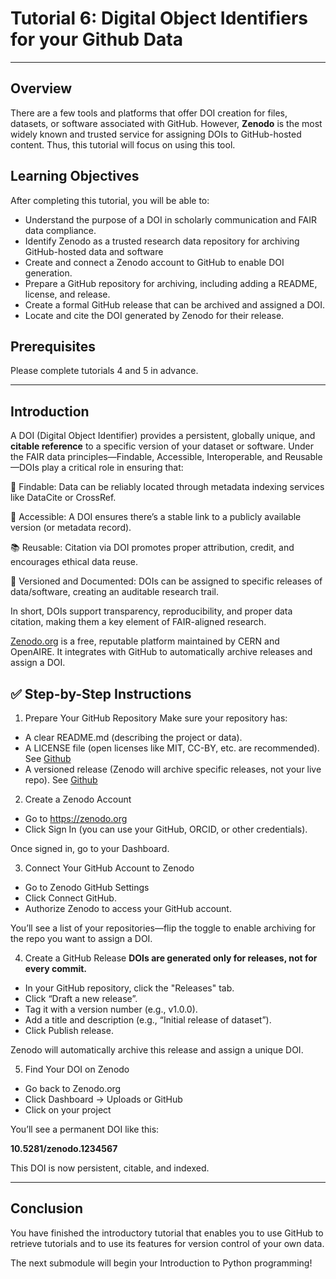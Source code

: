 # Tutorial 6: Digital Object Identifiers for your Github Data
------------------------------------------------------------------
## Overview
There are a few tools and platforms that offer DOI creation for files, datasets, or software associated with GitHub. However, **Zenodo** is the most widely known and trusted service for assigning DOIs to GitHub-hosted content. Thus, this tutorial will focus on using this tool.

## Learning Objectives
After completing this tutorial, you will be able to:
- Understand the purpose of a DOI in scholarly communication and FAIR data compliance.
- Identify Zenodo as a trusted research data repository for archiving GitHub-hosted data and software
- Create and connect a Zenodo account to GitHub to enable DOI generation.
- Prepare a GitHub repository for archiving, including adding a README, license, and release.
- Create a formal GitHub release that can be archived and assigned a DOI.
- Locate and cite the DOI generated by Zenodo for their release.

## Prerequisites
Please complete tutorials 4 and 5 in advance.

-----------------------------------------------------------------
## Introduction
A DOI (Digital Object Identifier) provides a persistent, globally unique, and **citable reference** to a specific version of your dataset or software. Under the FAIR data principles—Findable, Accessible, Interoperable, and Reusable—DOIs play a critical role in ensuring that:

🔎 Findable: Data can be reliably located through metadata indexing services like DataCite or CrossRef.

🔗 Accessible: A DOI ensures there’s a stable link to a publicly available version (or metadata record).

📚 Reusable: Citation via DOI promotes proper attribution, credit, and encourages ethical data reuse.

🧬 Versioned and Documented: DOIs can be assigned to specific releases of data/software, creating an auditable research trail.

In short, DOIs support transparency, reproducibility, and proper data citation, making them a key element of FAIR-aligned research.

[Zenodo.org](https://zenodo.org/) is a free, reputable platform maintained by CERN and OpenAIRE. It integrates with GitHub to automatically archive releases and assign a DOI.

## ✅ Step-by-Step Instructions

1. Prepare Your GitHub Repository
Make sure your repository has:
- A clear README.md (describing the project or data).
- A LICENSE file (open licenses like MIT, CC-BY, etc. are recommended). See [Github](https://docs.github.com/en/communities/setting-up-your-project-for-healthy-contributions/adding-a-license-to-a-repository)
- A versioned release (Zenodo will archive specific releases, not your live repo). See [Github](https://docs.github.com/en/repositories/releasing-projects-on-github/managing-releases-in-a-repository)

2. Create a Zenodo Account
- Go to https://zenodo.org
- Click Sign In (you can use your GitHub, ORCID, or other credentials).

Once signed in, go to your Dashboard.

3. Connect Your GitHub Account to Zenodo
- Go to Zenodo GitHub Settings
- Click Connect GitHub.
- Authorize Zenodo to access your GitHub account.

You’ll see a list of your repositories—flip the toggle to enable archiving for the repo you want to assign a DOI.

4. Create a GitHub Release
**DOIs are generated only for releases, not for every commit.**

- In your GitHub repository, click the "Releases" tab.
- Click “Draft a new release”.
- Tag it with a version number (e.g., v1.0.0).
- Add a title and description (e.g., “Initial release of dataset”).
- Click Publish release.

Zenodo will automatically archive this release and assign a unique DOI.

5. Find Your DOI on Zenodo
- Go back to Zenodo.org
- Click Dashboard → Uploads or GitHub
- Click on your project

You’ll see a permanent DOI like this:

**10.5281/zenodo.1234567**

This DOI is now persistent, citable, and indexed.

-----------------------------------------------------------------------
## Conclusion

You have finished the introductory tutorial that enables you to use GitHub to retrieve tutorials and to use its features for version control of your own data. 

The next submodule will begin your Introduction to Python programming!